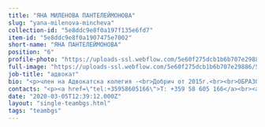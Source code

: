 ```yaml
---
title: "ЯНА МИЛЕНОВА ПАНТЕЛЕЙМОНОВА"
slug: "yana-milenova-mincheva"
collection-id: "5e8ddc9e8f0a197f135e6fd7"
item-id: "5e8ddc9e8f0a1907475e7002"
short-name: "ЯНА ПАНТЕЛЕЙМОНОВА"
position: "6"
profile-photo: "https://uploads-ssl.webflow.com/5e60f275dcb1b6b707e29886/5e60f2ef0168601b2f955afc_5e52e2af258ffe0a1a8cc7f9_5ca3925450cb2e38ea21f29b_Yana_Small.jpeg"
full-image: "https://uploads-ssl.webflow.com/5e60f275dcb1b6b707e29886/5e87109c68192f0f7aff7f3c_image%2018.jpg"
job-title: "адвокат"
bio: "<p>член на Адвокатска колегия -<br>Добрич от 2015г.<br><br>ОБРАЗОВАНИЕ:<br>СУ \"Св.Климент Охридски\"<br>дипломиран: 2013г.<br>придобита правоспособност: 2014г.<br><br>ОБЛАСТИ НА ПРАКТИКА:<br>Търговско и дружествено право, облигационно право, право на Европейският съюз, изпълнително производство, процесуално представителство пред съд и арбитраж.</p>"
contacts: "<p><a href=\"tel:+35958605166\">T: +359 58 605 166</a><br><a href=\"tel:+359884242650\">M: +359 884 242 650</a><br><a href=\"http://PANTELEYMONOVA@KANTORA.BG\">PANTELEYMONOVA@KANTORA.BG</a><br>SKYPE: PANTELEYMONOVA@KANTORA.BG</p>"
date: "2020-03-05T12:39:12.000Z"
layout: "single-teambgs.html"
tags: "teambgs"
---
```




